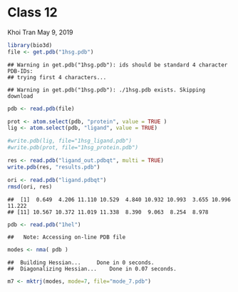 Class 12
================
Khoi Tran
May 9, 2019

``` r
library(bio3d)
file <- get.pdb("1hsg.pdb")
```

    ## Warning in get.pdb("1hsg.pdb"): ids should be standard 4 character PDB-IDs:
    ## trying first 4 characters...

    ## Warning in get.pdb("1hsg.pdb"): ./1hsg.pdb exists. Skipping download

``` r
pdb <- read.pdb(file)
```

``` r
prot <- atom.select(pdb, "protein", value = TRUE )
lig <- atom.select(pdb, "ligand", value = TRUE)
```

``` r
#write.pdb(lig, file="1hsg_ligand.pdb")
#write.pdb(prot, file="1hsg_protein.pdb")
```

``` r
res <- read.pdb("ligand_out.pdbqt", multi = TRUE)
write.pdb(res, "results.pdb")
```

``` r
ori <- read.pdb("ligand.pdbqt")
rmsd(ori, res)
```

    ##  [1]  0.649  4.206 11.110 10.529  4.840 10.932 10.993  3.655 10.996 11.222
    ## [11] 10.567 10.372 11.019 11.338  8.390  9.063  8.254  8.978

``` r
pdb <- read.pdb("1hel")
```

    ##   Note: Accessing on-line PDB file

``` r
modes <- nma( pdb )
```

    ##  Building Hessian...     Done in 0 seconds.
    ##  Diagonalizing Hessian...    Done in 0.07 seconds.

``` r
m7 <- mktrj(modes, mode=7, file="mode_7.pdb")
```
